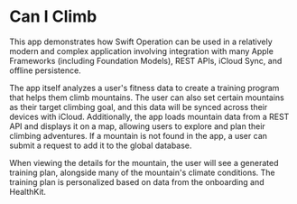 # Can I Climb

This app demonstrates how Swift Operation can be used in a relatively modern and complex application involving integration with many Apple Frameworks (including Foundation Models), REST APIs, iCloud Sync, and offline persistence.

The app itself analyzes a user's fitness data to create a training program that helps them climb mountains. The user can also set certain mountains as their target climbing goal, and this data will be synced across their devices with iCloud. Additionally, the app loads mountain data from a REST API and displays it on a map, allowing users to explore and plan their climbing adventures. If a mountain is not found in the app, a user can submit a request to add it to the global database.

When viewing the details for the mountain, the user will see a generated training plan, alongside many of the mountain's climate conditions. The training plan is personalized based on data from the onboarding and HealthKit.
